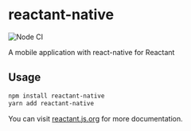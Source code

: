 # reactant-native

![Node CI](https://github.com/unadlib/reactant/workflows/Node%20CI/badge.svg)

A mobile application with react-native for Reactant

## Usage

```sh
npm install reactant-native
yarn add reactant-native
```

You can visit [reactant.js.org](https://reactant.js.org/) for more documentation.
